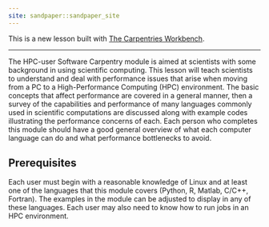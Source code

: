 ```yaml
---
site: sandpaper::sandpaper_site
---
```


This is a new lesson built with [The Carpentries Workbench][workbench]. 

---

The HPC-user Software Carpentry module is aimed at scientists with
some background in using scientific computing.
This lesson will teach scientists to understand and deal with performance issues
that arise when moving from a PC to a High-Performance Computing (HPC) environment.
The basic concepts
that affect performance are covered in a general manner, then a survey of
the capabilities and performance of many languages commonly used in
scientific computations are discussed along with example codes illustrating
the performance concerns of each.  Each person who completes this module
should have a good general overview of what each computer language can
do and what performance bottlenecks to avoid.

## Prerequisites

Each user must begin with a reasonable knowledge of Linux and at least one
of the languages that this module covers (Python, R, Matlab, C/C++, Fortran).
The examples in the module can be adjusted to display in any
of these languages.  Each user may also need to know how to run
jobs in an HPC environment.


[workbench]: https://carpentries.github.io/sandpaper-docs

